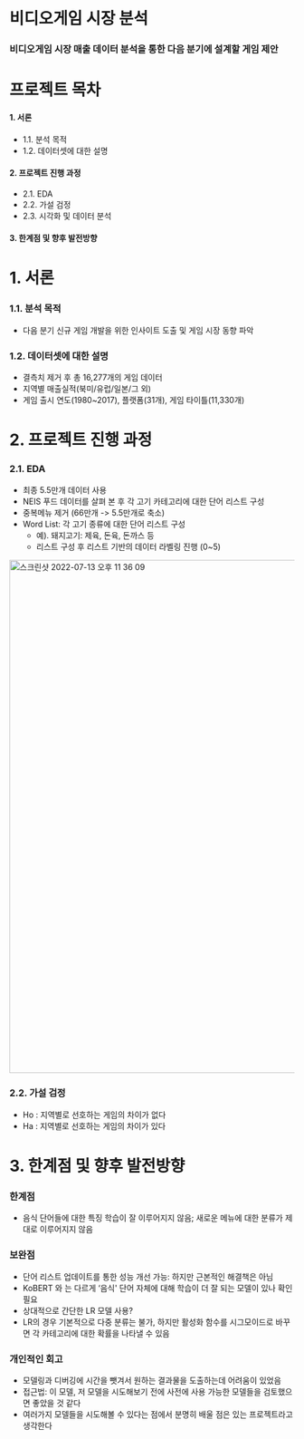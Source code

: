 # 비디오게임 시장 분석 

### 비디오게임 시장 매출 데이터 분석을 통한 다음 분기에 설계할 게임 제안 

# 프로젝트 목차 

#### 1. 서론
 - 1.1. 분석 목적 
 - 1.2. 데이터셋에 대한 설명 

#### 2. 프로젝트 진행 과정 
- 2.1. EDA
- 2.2. 가설 검정
- 2.3. 시각화 및 데이터 분석  

#### 3. 한계점 및 향후 발전방향 



# 1. 서론 
### 1.1. 분석 목적 
- 다음 분기 신규 게임 개발을 위한 인사이트 도출 및 게임 시장 동향 파악

### 1.2. 데이터셋에 대한 설명 
- 결측치 제거 후 총 16,277개의 게임 데이터
- 지역별 매출실적(북미/유럽/일본/그 외)
- 게임 출시 연도(1980~2017), 플랫폼(31개), 게임 타이틀(11,330개) 

# 2. 프로젝트 진행 과정 
### 2.1. EDA
- 최종 5.5만개 데이터 사용 
- NEIS 푸드 데이터를 살펴 본 후 각 고기 카테고리에 대한 단어 리스트 구성
- 중복메뉴 제거 (66만개 -> 5.5만개로 축소) 
- Word List: 각 고기 종류에 대한 단어 리스트 구성 
  - 예). 돼지고기: 제육, 돈육, 돈까스 등  
  - 리스트 구성 후 리스트 기반의 데이터 라벨링 진행 (0~5) 

<img width="906" alt="스크린샷 2022-07-13 오후 11 36 09" src="https://user-images.githubusercontent.com/90128775/178760402-e4c9a82e-a128-4fe7-a5e4-83dcf2792653.png">

### 2.2. 가설 검정  
- Ho : 지역별로 선호하는 게임의 차이가 없다  
- Ha : 지역별로 선호하는 게임의 차이가 있다  

# 3. 한계점 및 향후 발전방향 

### 한계점 
- 음식 단어들에 대한 특징 학습이 잘 이루어지지 않음; 새로운 메뉴에 대한 분류가 제대로 이루어지지 않음  

### 보완점 
- 단어 리스트 업데이트를 통한 성능 개선 가능: 하지만 근본적인 해결책은 아님 
- KoBERT 와 는 다르게 ‘음식' 단어 자체에 대해 학습이 더 잘 되는 모델이 있나 확인 필요 
- 상대적으로 간단한 LR 모델 사용?
- LR의 경우 기본적으로 다중 분류는 불가, 하지만 활성화 함수를 시그모이드로 바꾸면 각 카테고리에 대한 확률을 나타낼 수 있음  

### 개인적인 회고 
- 모델링과 디버깅에 시간을 뺏겨서 원하는 결과물을 도출하는데 어려움이 있었음 
- 접근법: 이 모델, 저 모델을 시도해보기 전에 사전에 사용 가능한 모델들을 검토했으면 좋았을 것 같다 
- 여러가지 모델들을 시도해볼 수 있다는 점에서 분명히 배울 점은 있는 프로젝트라고 생각한다 


